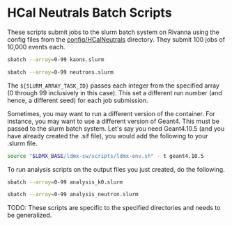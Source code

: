 # HCal Neutrals Batch Scripts
These scripts submit jobs to the slurm batch system on Rivanna using the config files from the [config/HCalNeutrals](https://github.com/mrsolt/uva-ldmx/tree/main/config/HCalNeutrals) directory.
They submit 100 jobs of 10,000 events each.

```bash
sbatch --array=0-99 kaons.slurm
```
```bash
sbatch --array=0-99 neutrons.slurm
```

The ```${SLURM_ARRAY_TASK_ID}``` passes each integer from the specified array (0 through 99 inclusively in this case). This set a different run number (and hence, a different seed) for each job submission.

Sometimes, you may want to run a different version of the container. For instance, you may want to use a different version of Geant4. This must be passed to the slurm batch system. Let's say you need Geant4.10.5 (and you have already created the .sif file), you would add the following to your .slurm file.

```bash
source "$LDMX_BASE/ldmx-sw/scripts/ldmx-env.sh" - t geant4.10.5
```

To run analysis scripts on the output files you just created, do the following.

```bash
sbatch --array=0-99 analysis_k0.slurm
```
```bash
sbatch --array=0-99 analysis_neutron.slurm
```

TODO: These scripts are specific to the specified directories and needs to be generalized.

